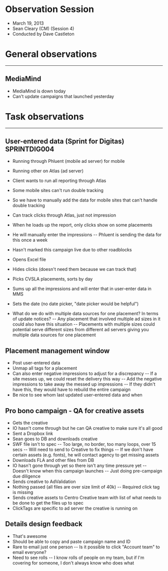 # Observation Session
- March 19, 2013
- Sean Cleary (CM) (Session 4)
- Conducted by Dave Castleton


# General observations
________________________________________________________________

## MediaMind
- MediaMind is down today
- Can't update campaigns that launched yesterday



# Task observations
________________________________________________________________

## User-entered data (Sprint for Digitas) SPRINTDIG004
- Running through Phluent (mobile ad server) for mobile
- Running other on Atlas (ad server)
- Client wants to run all reporting through Atlas
- Some mobile sites can't run double tracking
- So we have to manually add the data for mobile sites that can't handle double tracking
- Can track clicks through Atlas, just not impression
- When he loads up the report, only clicks show on some placements
- He will manually enter the impressions 
-- Phluent is sending the data for this once a week
- Hasn't marked this campaign live due to other roadblocks
- Opens Excel file
- Hides clicks (doesn't need them because we can track that)
- Picks CVSLA placements, sorts by day
- Sums up all the impressions and will enter that in user-enter data in MMS
- Sets the date (no date picker, "date picker would be helpful")

- What do we do with multiple data sources for one placement? In terms of update notices? 
-- Any placement that involved multiple ad sizes in it could also have this situation
-- Placements with multiple sizes could potential serve different sizes from different ad servers giving you multiple data sources for one placement

## Placement management window
- Post user-entered data
- Unmap all tags for a placement
- Can also enter negative impressions to adjust for a discrepancy 
-- If a site messes up, we could reset the delivery this way
-- Add the negative impressions to take away the messed up impressions
-- If they didn't have this, they would have to rebuild the entire campaign
- Be nice to see whom last updated user-entered data and when


## Pro bono campaign - QA for creative assets
- Gets the creative
- IO hasn't come through but he can QA creative to make sure it's all good
- Sent a Dropbox link 
- Sean goes to DB and downloads creative
- SWF file isn't to spec
-- Too large, no border, too many loops, over 15 secs
-- Will need to send to Creative to fix things
-- If we don't have certain assets (e.g. fonts), he will contact agency to get missing assets 
- Downloads FLA and other files from DB
- IO hasn't gone through yet so there isn't any time pressure yet
-- Doesn't know when this campaign launches
-- Just doing pre-campaign due diligence 
- Sends creative to AdValidation
- Nothing passed (all files are over size limit of 40k)
-- Required click tag is missing
- Sends creative assets to Centro Creative team with list of what needs to be done to get the files up to spec
- ClickTags are specific to ad server the creative is running on


## Details design feedback
- That's awesome
- Should be able to copy and paste campaign name and ID 
- Rare to email just one person
-- Is it possible to click "Account team" to email everyone?
- Need to see rolls
-- I know rolls of people on my team, but if I'm covering for someone, I don't always know who does what







